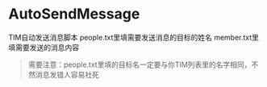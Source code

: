 # AutoSendMessage
TIM自动发送消息脚本
people.txt里填需要发送消息的目标的姓名
member.txt里填需要发送的消息内容
> 需要注意：people.txt里填的目标名一定要与你TIM列表里的名字相同，不然消息发错人容易社死
